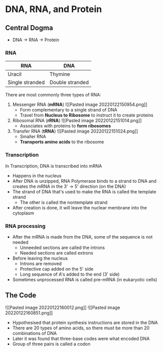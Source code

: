 # DNA, RNA, and Protein
## Central Dogma
- DNA -> RNA -> Protein
### RNA
| RNA             | DNA             |
| --------------- | --------------- |
| Uracil          | Thymine         |
| Single stranded | Double stranded | 

There are most commonly three types of RNA:
1. Messenger RNA (**mRNA**)
	![[Pasted image 20220122150954.png]]
	- Form complementary to a single strand of DNA
	- Travel from **Nucleus to Ribosome** to instruct it to create proteins
2. Ribosomal RNA (**rRNA**)
	![[Pasted image 20220122151014.png]]
	- Associates with proteins to **form ribosomes**
3. Transfer RNA (**tRNA**)
	![[Pasted image 20220122151024.png]]
	- Smaller RNA
	- **Transports amino acids** to the ribosome

### Transcription
In Transcription, DNA is transcribed into mRNA
- Happens in the nucleus
- After DNA is unzipped, RNA Polymerase binds to a strand to DNA and creates the mRNA in the 3' -> 5' direction (on the DNA)
- The strand of DNA that's used to make the RNA is called the template strand
	- The other is called the nontemplate strand
- After creation is done, it will leave the nuclear membrane into the cytoplasm

### RNA processing
- After the mRNA is made from the DNA, some of the sequence is not needed
	- Unneeded sections are called the introns
	- Needed sections are called extrons
- Before leaving the nucleus
	- Introns are removed
	- Protective cap added on the 5' side
	- Long sequence of A's added to the end (3' side)
- Sometimes unprocessed RNA is called pre-mRNA (in eukaryotic cells)

## The Code
![[Pasted image 20220122160012.png]]
![[Pasted image 20220122160851.png]]

- Hypothesised that protein synthesis instructions are stored in the DNA
- There are 20 types of amino acids, so there must be more than 20 combinations of DNA
- Later it was found that three-base codes were what encoded DNA
- Group of three pairs is called a codon